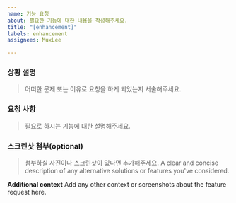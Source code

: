 ```yaml
---
name: 기능 요청
about: 필요한 기능에 대한 내용을 작성해주세요.
title: "[enhancement]"
labels: enhancement
assignees: MuxLee

---
```


### 상황 설명
> 어떠한 문제 또는 이유로 요청을 하게 되었는지 서술해주세요.

### 요청 사항
> 필요로 하시는 기능에 대한 설명해주세요.

### 스크린샷 첨부(optional)
> 첨부하실 사진이나 스크린샷이 있다면 추가해주세요.
A clear and concise description of any alternative solutions or features you've considered.

**Additional context**
Add any other context or screenshots about the feature request here.
